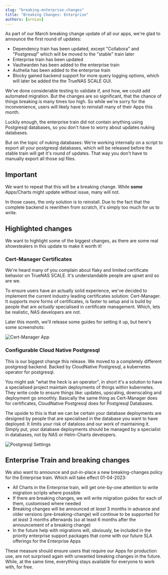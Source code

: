 ```yaml
---
slug: "breaking-enterprise-changes"
title: "Breaking Changes: Enterprise"
authors: [ornias]
---
```


As part of our March breaking change update of all our apps, we're glad to announce the first round of updates:

- Dependency train has been updated, except "Collabora" and "Postgresql" which will be moved to the "stable" train later
- Enterprise train has been updated
- Vaultwarden has been added to the enterprise train
- Authelia has been added to the enterprise train
- Blocky gained backend support for more query logging options, which will later be added the the TrueNAS SCALE GUI.

We've done considerable testing to validate if, and how, we could add automated migration. But the changes are so significant, that the chance of things breaking is many times too high. So while we're sorry for the inconvenience, users will likely have to reinstall many of their Apps this month.

Luckily enough, the enterprise train did not contain anything using Postgresql databases, so you don't have to worry about updates nuking databases.

But on the topic of nuking databases:
We're working internally on a script to export all your postgresql databases, which will be released before the stable train will get it's round of updates.
That way you don't have to manually export all those sql files.

## Important

We want to repeat that this will be a breaking change.
While **some** Apps/Charts might update without issue, many will not.

In those cases, the only solution is to reinstall. Due to the fact that the complete backend is rewrithen from scratch, it's simply too much for us to write.

## Highlighted changes

We want to highlight some of the biggest changes, as there are some real showstealers in this update to make it worth it!

### Cert-Manager Certificates

We're heard many of you complain about flaky and limited certificate behavior on TrueNAS SCALE. It's understandable people are upset and so are we.

To ensure users have an actually solid experience, we've decided to implement the current industry leading certificates solution: Cert-Manager.
It supports more forms of certificates, is faster to setup and is build by people that are _actually_ specialised in certificate management. Which, lets be realistic, NAS developers are not.

Later this month, we'll release some guides for setting it up, but here's some screenshots:

![Cert-Manager App](./img/cert-manager.png)

### Configurable Cloud Native Postgresql

This is our biggest change this release. We moved to a completely different postgresql backend. Backed by CloudNative Postgresql, a kubernetes operator for postgresql.

You might ask "what the heck is an operator", in short it's a solution to have a specialised project maintain deployments of things within kubernetes.
They write code to ensure things like: updates, upscaling, downscaling and deployment go smoothly. Basically the same thing as Cert-Manager does for certificates, CloudNative Postgresql does for Postgresql Databases.

The upside to this is that we can be certain your database deployments are designed by people that are specialised in the database you want to have deployed. It limits your risk of dataloss and our work of maintaining it.
Simply put, your database deployments should be managed by a specialist in databases, not by NAS or Helm-Charts developers.

![Postgresql Settings](./img/postgresql.png)

## Enterprise Train and breaking changes

We also want to announce and put-in-place a new breaking-changes policy for the Enterprise train. Which will take effect 01-04-2023:

- All Charts in the Enterprise train, will get one-by-one attention to write migration scripts where possible
- If there are breaking changes, we will write migration guides for each of them, customised where needed
- Breaking changes will be announced _at least_ 3 months in advance and older versions (pre-breaking-change) will continue to be supported for _at least_ 3 months afterwards (so at least 6 months after the announcement of a breaking change)
- In the future help with migrations will, obviously, be included in the priority enterprise support packages that come with our future SLA offerings for the Enterprise Apps

These measure should ensure users that require our Apps for production use, are not surprised again with unwanted breaking changes in the future.
While, at the same time, everything stays available for everyone to work with, for free.
